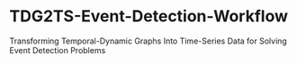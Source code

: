 # TDG2TS-Event-Detection-Workflow
Transforming Temporal-Dynamic Graphs Into Time-Series Data for Solving Event Detection Problems
